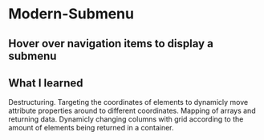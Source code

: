 # Modern-Submenu
Hover over navigation items to display a submenu
---
## What I learned
Destructuring. 
Targeting the coordinates of elements to  dynamicly move attribute properties around to different
coordinates.
Mapping of arrays and returning data.
Dynamicly changing columns with grid according to the amount of elements being returned in a container.
